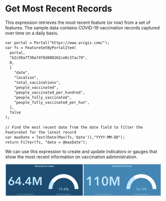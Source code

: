# Get Most Recent Records 

This expression retrieves the most recent feature (or row) from a set of features. The sample data contains COVID-19 vaccination records captured over time on a daily basis.   

```
var portal = Portal("https://www.arcgis.com/");
var fs = FeatureSetByPortalItem(
  portal,
  "b2c50a7730a74f8d808262ce0c37ac79",
  0,
  [
    "date",
    "location",
    "total_vaccinations",
    "people_vaccinated",
    "people_vaccinated_per_hundred",
    "people_fully_vaccinated",
    "people_fully_vaccinated_per_hun",
  ],
  false
);

// Find the most recent date from the date field to filter the FeatureSet for the latest record
var maxDate = Text(Date(Max(fs,'date')),"YYYY-MM-DD");
return Filter(fs, "date = @maxDate");

```

We can use this expression to create and update indicators or gauges that show the most recent information on vaccination adiministration. 

![Indicators](/dashboard_data/images/most-recent-record.png)
